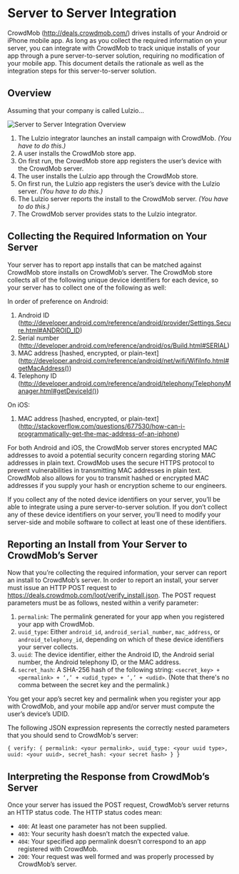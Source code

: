 Server to Server Integration
============================

CrowdMob (http://deals.crowdmob.com/) drives installs of your Android or
iPhone mobile app.  As long as you collect the required information on your
server, you can integrate with CrowdMob to track unique installs of your app
through a pure server-to-server solution, requiring no modification of your
mobile app.  This document details the rationale as well as the integration
steps for this server-to-server solution.



Overview
--------

Assuming that your company is called Lulzio...

![Server to Server Integration Overview](https://lh3.googleusercontent.com/QZJcEpEqWbE8w3Lo5zwR4O0zcTcpxzTn5NlDQjxWyt6sB4h_sFoYrrBuBQFrfsOJS6l9QJTuONtCOTHGRqamiHh6NH-lcKTuAZE7bTTs6K44wlypPZg "Server to Server Integration Overview")

1. The Lulzio integrator launches an install campaign with CrowdMob.  *(You have to do this.)*
2. A user installs the CrowdMob store app.
3. On first run, the CrowdMob store app registers the user’s device with the CrowdMob server.
4. The user installs the Lulzio app through the CrowdMob store.
5. On first run, the Lulzio app registers the user’s device with the Lulzio server.  *(You have to do this.)*
6. The Lulzio server reports the install to the CrowdMob server.  *(You have to do this.)*
7. The CrowdMob server provides stats to the Lulzio integrator.



Collecting the Required Information on Your Server
--------------------------------------------------

Your server has to report app installs that can be matched against CrowdMob
store installs on CrowdMob’s server.  The CrowdMob store collects all of the
following unique device identifiers for each device, so your server has to
collect one of the following as well:

In order of preference on Android:

1. Android ID (http://developer.android.com/reference/android/provider/Settings.Secure.html#ANDROID_ID)
2. Serial number (http://developer.android.com/reference/android/os/Build.html#SERIAL)
3. MAC address \[hashed, encrypted, or plain-text\] (http://developer.android.com/reference/android/net/wifi/WifiInfo.html#getMacAddress())
4. Telephony ID (http://developer.android.com/reference/android/telephony/TelephonyManager.html#getDeviceId())

On iOS:

1. MAC address \[hashed, encrypted, or plain-text\] (http://stackoverflow.com/questions/677530/how-can-i-programmatically-get-the-mac-address-of-an-iphone)

For both Android and iOS, the CrowdMob server stores encrypted MAC addresses
to avoid a potential security concern regarding storing MAC addresses in plain
text.  CrowdMob uses the secure HTTPS protocol to prevent vulnerabilities in
transmitting MAC addresses in plain text. CrowdMob also allows for you to
transmit hashed or encrypted MAC addresses if you supply your hash or
encryption scheme to our engineers.

If you collect any of the noted device identifiers on your server, you’ll be
able to integrate using a pure server-to-server solution.  If you don’t
collect any of these device identifiers on your server, you’ll need to
modify your server-side and mobile software to collect at least one of these
identifiers.



Reporting an Install from Your Server to CrowdMob’s Server
----------------------------------------------------------

Now that you’re collecting the required information, your server can report
an install to CrowdMob’s server.  In order to report an install, your server
must issue an HTTP POST request to https://deals.crowdmob.com/loot/verify_install.json.
The POST request parameters must be as follows, nested within a verify
parameter:

1. `permalink`:  The permalink generated for your app when you registered your app with CrowdMob.
2. `uuid_type`:  Either `android_id`, `android_serial_number`, `mac_address`, or `android_telephony_id`, depending on which of these device identifiers your server collects.
3. `uuid`:  The device identifier, either the Android ID, the Android serial number, the Android telephony ID, or the MAC address.
4. `secret_hash`:  A SHA-256 hash of the following string: `<secret_key> + <permalink> + ‘,’ + <udid_type> + ‘,’ + <udid>`.  (Note that there's no comma between the secret key and the permalink.)

You get your app’s secret key and permalink when you register your app with
CrowdMob, and your mobile app and/or server must compute the user’s
device’s UDID.

The following JSON expression represents the correctly nested parameters that
you should send to CrowdMob's server:

`{ verify: { permalink: <your permalink>, uuid_type: <your uuid type>, uuid: <your uuid>, secret_hash: <your secret hash> } }`



Interpreting the Response from CrowdMob’s Server
------------------------------------------------

Once your server has issued the POST request, CrowdMob’s server returns an
HTTP status code.  The HTTP status codes mean:

* `400`:  At least one parameter has not been supplied.
* `403`:  Your security hash doesn’t match the expected value.
* `404`:  Your specified app permalink doesn’t correspond to an app registered with CrowdMob.
* `200`:  Your request was well formed and was properly processed by CrowdMob’s server.
